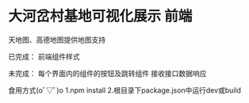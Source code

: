 # 大河岔村基地可视化展示 前端

天地图、高德地图提供地图支持

已完成：
前端组件样式

未完成：
每个界面内的组件的按钮及跳转组件
接收接口数据响应

食用方式(oﾟ▽ﾟ)o
1.npm install
2.根目录下package.json中运行dev或build

